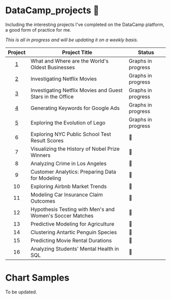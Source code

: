 # DataCamp_projects 🚧
Including the interesting projects I've completed on the DataCamp platform, a good form of practice for me. 

*This is all in progress and will be updating it on a weekly basis.*

| Project | Project Title | Status
| :---------------: | --------------- |---------------
| [1](https://github.com/mattamx/DataCamp_projects/blob/6757941c400a692886314444d930d4a66e58572b/What%20and%20Where%20are%20the%20World's%20Oldest%20Businesses/notebook.ipynb) | What and Where are the World's Oldest Businesses | Graphs in progress
| [2](https://github.com/mattamx/DataCamp_projects/blob/73ba1a8b35f38dcfc94861cc86127ca24a5f8c99/Investigating%20Netflix%20Movies/notebook.ipynb) | Investigating Netflix Movies | Graphs in progress
| [3](https://github.com/mattamx/DataCamp_projects/blob/470505e00fd15206fab532743fa095878fe215ca/Investigating%20Netflix%20Movies%20and%20Guest%20Stars%20in%20The%20Office/notebook.ipynb) | Investigating Netflix Movies and Guest Stars in the Office | Graphs in progress
| [4](https://github.com/mattamx/DataCamp_projects/blob/ce33264d6939b96e79109fc20711f437746462bb/Generating%20Keywords%20for%20Google%20Ads/notebook.ipynb) | Generating Keywords for Google Ads | Graphs in progress
| [5](https://github.com/mattamx/DataCamp_projects/blob/0249f1885ea78ea3740b904578472799cbd89d7f/Exploring%20the%20Evolution%20of%20Lego/notebook.ipynb) | Exploring the Evolution of Lego | Graphs in progress
| 6 | Exploring NYC Public School Test Result Scores | 🚧
| 7 | Visualizing the History of Nobel Prize Winners | 🚧
| 8 | Analyzing Crime in Los Angeles | 🚧
| 9 | Customer Analytics: Preparing Data for Modeling | 🚧
| 10 | Exploring Airbnb Market Trends | 🚧
| 11 | Modeling Car Insurance Claim Outcomes | 🚧
| 12 | Hypothesis Testing with Men's and Women's Soccer Matches | 🚧
| 13 | Predictive Modeling for Agriculture | 🚧
| 14 | Clustering Antartic Penguin Species | 🚧
| 15 | Predicting Movie Rental Durations | 🚧
| 16 | Analyzing Students' Mental Health in SQL | 🚧

# Chart Samples
To be updated.
